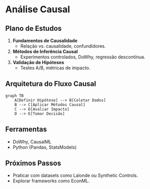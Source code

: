 # Análise Causal

## Plano de Estudos
1. **Fundamentos de Causalidade**
   - Relação vs. causalidade, confundidores.
2. **Métodos de Inferência Causal**
   - Experimentos controlados, DoWhy, regressão descontínua.
3. **Validação de Hipóteses**
   - Testes A/B, métricas de impacto.

## Arquitetura do Fluxo Causal
```mermaid
graph TB
    A[Definir Hipótese] --> B[Coletar Dados]
    B --> C[Aplicar Métodos Causal]
    C --> D[Avaliar Impacto]
    D --> E[Tomar Decisão]
```

## Ferramentas
- DoWhy, CausalML
- Python (Pandas, StatsModels)

## Próximos Passos
- Praticar com datasets como Lalonde ou Synthetic Controls.
- Explorar frameworks como EconML.